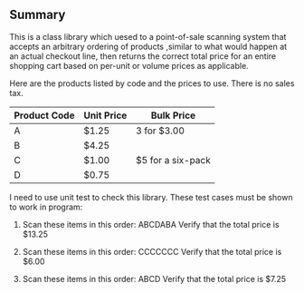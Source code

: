 ## Summary

This is a class library which uesed to a point-of-sale scanning system that accepts an arbitrary ordering of products ,similar to what would happen at an actual checkout line, then returns the correct total price for an entire shopping cart based on per-unit or volume prices as applicable. 

Here are the products listed by code and the prices to use. There is no sales tax.

| Product Code | Unit Price | Bulk Price        |
| ------------ | ---------- | ----------------- |
| A            | $1.25      | 3 for $3.00       |
| B            | $4.25      |                   |
| C            | $1.00      | $5 for a six-pack |
| D            | $0.75      |                   |

I need to use unit test to check this library. These test cases must be shown to work in program: 

1. Scan these items in this order: ABCDABA Verify that the total price is $13.25

2. Scan these items in this order: CCCCCCC Verify that the total price is $6.00
3. Scan these items in this order: ABCD Verify that the total price is $7.25 
